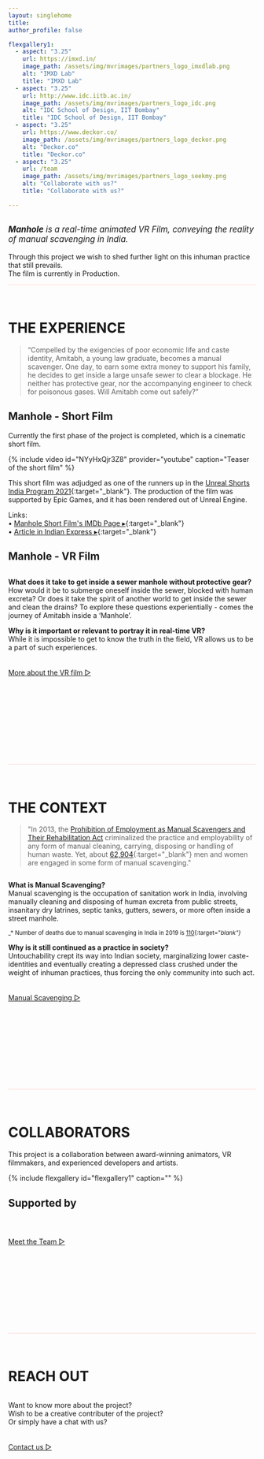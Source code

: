 ```yaml
---
layout: singlehome
title: 
author_profile: false

flexgallery1:
  - aspect: "3.25"
    url: https://imxd.in/
    image_path: /assets/img/mvrimages/partners_logo_imxdlab.png
    alt: "IMXD Lab"
    title: "IMXD Lab"
  - aspect: "3.25"
    url: http://www.idc.iitb.ac.in/
    image_path: /assets/img/mvrimages/partners_logo_idc.png
    alt: "IDC School of Design, IIT Bombay"
    title: "IDC School of Design, IIT Bombay"
  - aspect: "3.25"
    url: https://www.deckor.co/
    image_path: /assets/img/mvrimages/partners_logo_deckor.png
    alt: "Deckor.co"
    title: "Deckor.co"   
  - aspect: "3.25"
    url: /team
    image_path: /assets/img/mvrimages/partners_logo_seekmy.png
    alt: "Collaborate with us?"
    title: "Collaborate with us?"

---
```


<br>

<span style="font-size: larger; font-style: italic;">
<b>Manhole</b> is a real-time animated VR Film, conveying the reality of manual scavenging in India. 
</span>
<br> <br>
Through this project we wish to shed further light on this inhuman practice that still prevails.
<br>
The film is currently in Production.
<br>

<hr style="height:1px;border-width:0;color:#fcd5ce;background-color:#fcd5ce">
<br>


<a name="aboutinfo"></a>
# THE EXPERIENCE

>“Compelled by the exigencies of poor economic life and caste identity, Amitabh, a young law graduate, becomes a manual scavenger. One day, to earn some extra money to support his family, he decides to get inside a large unsafe sewer to clear a blockage. He neither has protective gear, nor the accompanying engineer to check for poisonous gases. Will Amitabh come out safely?”

## Manhole - Short Film
Currently the first phase of the project is completed, which is a cinematic short film. 

{% include video id="NYyHxQjr3Z8" provider="youtube" caption="Teaser of the short film" %}

This short film was adjudged as one of the runners up in the [Unreal Shorts India Program 2021](https://technosports.co.in/2021/12/08/unreal-engine-shorts-india-program-celebrates-the-creativity-of-indian-storytellers-concludes-its-first-ever-shorts-challenge-in-india/){:target="_blank"}. The production of the film was supported by Epic Games, and it has been rendered out of Unreal Engine.

Links: <br>
• [Manhole Short Film's IMDb Page ▸](https://www.imdb.com/title/tt16421128/){:target="_blank"} <br>
• [Article in Indian Express ▸](https://indianexpress.com/article/entertainment/manual-scavenging-manhole-vr-animated-film-virtual-reality-7539395/){:target="_blank"}

## Manhole - VR Film

<figure class="align-left" style="width:100%; max-width:400px;">
  <img src="{{ site.url }}{{ site.baseurl }}/assets/img/mvrimages/homepage_vr.png" alt="">
</figure> 

**What does it take to get inside a sewer manhole without protective gear?**<br>
How would it be to submerge oneself inside the sewer, blocked with human excreta? Or does it take the spirit of another world to get inside the sewer and clean the drains? To explore these questions experientially - comes the journey of Amitabh inside a ‘Manhole’. 

**Why is it important or relevant to portray it in real-time VR?**<br>
While it is impossible to get to know the truth in the field, VR allows us to be a part of such experiences.


<div class = "home-button" style="height:100px; padding-top: 20px; padding-bottom: 80px;">     
 <a class = "home-button" href="{{ site.baseurl }}/about">More about the VR film ▷</a>       
</div> 


<hr style="height:1px;border-width:0;color:#fcd5ce;background-color:#fcd5ce">
<br>

<a name="aboutinfo"></a>
# THE CONTEXT

> "In 2013, the [Prohibition of Employment as Manual Scavengers and Their Rehabilitation Act](http://legislative.gov.in/sites/default/files/A2013-25.pdf) criminalized the practice and employability of any form of manual cleaning, carrying, disposing or handling of human waste. Yet, about [62,904](https://www.thehindu.com/news/national/indias-manual-scavenging-problem/article30834545.ece){:target="_blank"} men and women are engaged in some form of manual scavenging."

<figure class="align-right" style="width:100%; max-width:400px;">
  <img src="{{ site.url }}{{ site.baseurl }}/assets/img/mvrimages/homepage_manholeenter2.png" alt="">
</figure> 

**What is Manual Scavenging?**<br>
Manual scavenging is the occupation of sanitation work in India, involving manually cleaning and disposing of human excreta from public streets, insanitary dry latrines, septic tanks, gutters, sewers, or more often inside a street manhole.

<small>_* Number of deaths due to manual scavenging in India in 2019 is [110](https://www.thehindu.com/news/national/110-deaths-by-cleaning-sewers-septic-tanks-in-2019/article30795201.ece){:target="_blank"}_</small>


**Why is it still continued as a practice in society?**<br>
Untouchability crept its way into Indian society, marginalizing lower caste-identities and eventually creating a depressed class crushed under the weight of inhuman practices, thus forcing the only community into such act. 


<div class = "home-button" style="height:100px; padding-top: 20px; padding-bottom: 80px;">       
 <a class = "home-button" href="{{ site.baseurl }}/background">Manual Scavenging ▷</a>       
</div> 

<hr style="height:1px;border-width:0;color:#fcd5ce;background-color:#fcd5ce">
<br>

<a name="teaminfo"></a>
# COLLABORATORS

This project is a collaboration between award-winning animators, VR filmmakers, and experienced developers and artists.

{% include flexgallery id="flexgallery1" caption="" %}

## Supported by

<div style="width:100%; max-width:160px; margin-top: 0px">
  <img src="{{ site.url }}{{ site.baseurl }}/assets/img/mvrimages/unreal.png" alt="">
</div> 

<div class = "home-button" style="height:100px; padding-top: 40px; padding-bottom: 80px;">     
 <a class = "home-button" href="{{ site.baseurl }}/team">Meet the Team ▷</a>       
</div> 

<hr style="height:1px;border-width:0;color:#fcd5ce;background-color:#fcd5ce">
<br>


<a name="contactinfo"></a>
# REACH OUT

<figure class="align-left" style="width:100%; max-width:400px; margin-top: 0px">
  <img src="{{ site.url }}{{ site.baseurl }}/assets/img/mvrimages/billu1.png" alt="">
</figure> 

Want to know more about the project? <br> 
Wish to be a creative contributer of the project?  <br> 
Or simply have a chat with us? 



<div class = "home-button" style="height:100px; padding-top: 20px;">     
 <a class = "home-button" href="{{ site.baseurl }}/contact">Contact us ▷</a>       
</div> 

